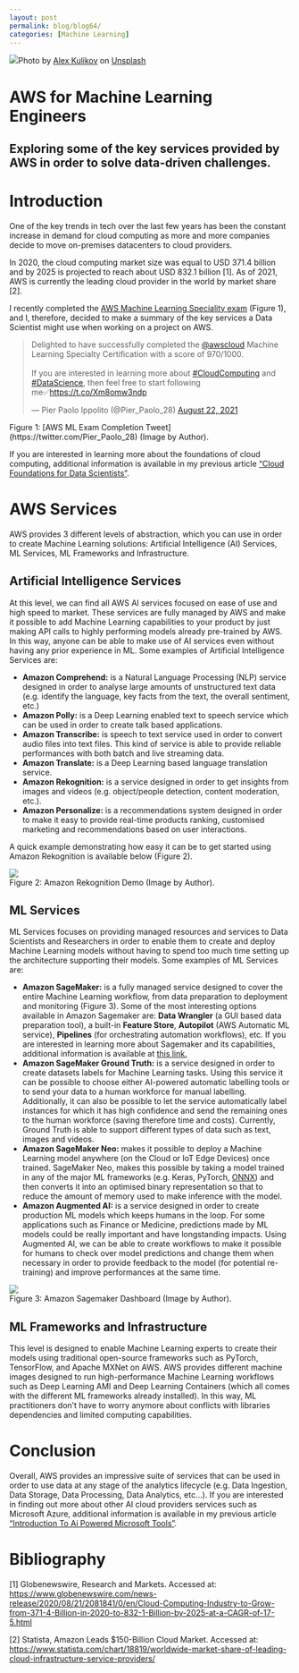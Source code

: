 ```yaml
---
layout: post
permalink: blog/blog64/
categories: [Machine Learning]
---
```


![](https://miro.medium.com/max/2000/0*Qo_I7nT3b-NsSLVl)Photo by [Alex Kulikov](https://unsplash.com/@burntime?utm_source=medium&utm_medium=referral) on [Unsplash](https://unsplash.com?utm_source=medium&utm_medium=referral)

<!--end_excerpt-->

# AWS for Machine Learning Engineers

## Exploring some of the key services provided by AWS in order to solve data-driven challenges.

# Introduction

One of the key trends in tech over the last few years has been the constant increase in demand for cloud computing as more and more companies decide to move on-premises datacenters to cloud providers.

In 2020, the cloud computing market size was equal to USD 371.4 billion and by 2025 is projected to reach about USD 832.1 billion [1]. As of 2021, AWS is currently the leading cloud provider in the world by market share [2].

I recently completed the [AWS Machine Learning Speciality exam](https://aws.amazon.com/certification/certified-machine-learning-specialty/) (Figure 1), and I, therefore, decided to make a summary of the key services a Data Scientist might use when working on a project on AWS.

<blockquote class="twitter-tweet"><p lang="en" dir="ltr">Delighted to have successfully completed the <a href="https://twitter.com/awscloud?ref_src=twsrc%5Etfw">@awscloud</a> Machine Learning Specialty Certification with a score of 970/1000. <br><br>If you are interested in learning more about <a href="https://twitter.com/hashtag/CloudComputing?src=hash&amp;ref_src=twsrc%5Etfw">#CloudComputing</a> and <a href="https://twitter.com/hashtag/DataScience?src=hash&amp;ref_src=twsrc%5Etfw">#DataScience</a>, then feel free to start following me✅<a href="https://t.co/Xm8omw3ndp">https://t.co/Xm8omw3ndp</a></p>&mdash; Pier Paolo Ippolito (@Pier_Paolo_28) <a href="https://twitter.com/Pier_Paolo_28/status/1429443322272260107?ref_src=twsrc%5Etfw">August 22, 2021</a></blockquote> <script async src="https://platform.twitter.com/widgets.js" charset="utf-8"></script>
Figure 1: [AWS ML Exam Completion Tweet](https://twitter.com/Pier_Paolo_28) (Image by Author).

If you are interested in learning more about the foundations of cloud computing, additional information is available in my previous article [“Cloud Foundations for Data Scientists”](https://towardsdatascience.com/cloud-foundations-for-data-scientists-e9d0c14fc98a).

# AWS Services

AWS provides 3 different levels of abstraction, which you can use in order to create Machine Learning solutions: Artificial Intelligence (AI) Services, ML Services, ML Frameworks and Infrastructure.

## Artificial Intelligence Services

At this level, we can find all AWS AI services focused on ease of use and high speed to market. These services are fully managed by AWS and make it possible to add Machine Learning capabilities to your product by just making API calls to highly performing models already pre-trained by AWS. In this way, anyone can be able to make use of AI services even without having any prior experience in ML. Some examples of Artificial Intelligence Services are:

- **Amazon Comprehend:** is a Natural Language Processing (NLP) service designed in order to analyse large amounts of unstructured text data (e.g. identify the language, key facts from the text, the overall sentiment, etc.)
- **Amazon Polly:** is a Deep Learning enabled text to speech service which can be used in order to create talk based applications.
- **Amazon Transcribe:** is speech to text service used in order to convert audio files into text files. This kind of service is able to provide reliable performances with both batch and live streaming data.
- **Amazon Translate:** is a Deep Learning based language translation service.
- **Amazon Rekognition:** is a service designed in order to get insights from images and videos (e.g. object/people detection, content moderation, etc.).
- **Amazon Personalize:** is a recommendations system designed in order to make it easy to provide real-time products ranking, customised marketing and recommendations based on user interactions.

A quick example demonstrating how easy it can be to get started using Amazon Rekognition is available below (Figure 2).

![](https://miro.medium.com/max/3840/1*l5k62_P8Ys3eHCj4D7Y3ng.gif)<br>
Figure 2: Amazon Rekognition Demo (Image by Author).

## ML Services

ML Services focuses on providing managed resources and services to Data Scientists and Researchers in order to enable them to create and deploy Machine Learning models without having to spend too much time setting up the architecture supporting their models. Some examples of ML Services are:

- **Amazon SageMaker:** is a fully managed service designed to cover the entire Machine Learning workflow, from data preparation to deployment and monitoring (Figure 3). Some of the most interesting options available in Amazon Sagemaker are: **Data Wrangler** (a GUI based data preparation tool), a built-in **Feature Store**, **Autopilot** (AWS Automatic ML service), **Pipelines** (for orchestrating automation workflows), etc. If you are interested in learning more about Sagemaker and its capabilities, additional information is available at [this link.](https://www.youtube.com/watch?v=CK_xC4T1blk)
- **Amazon SageMaker Ground Truth:** is a service designed in order to create datasets labels for Machine Learning tasks. Using this service it can be possible to choose either AI-powered automatic labelling tools or to send your data to a human workforce for manual labelling. Additionally, it can also be possible to let the service automatically label instances for which it has high confidence and send the remaining ones to the human workforce (saving therefore time and costs). Currently, Ground Truth is able to support different types of data such as text, images and videos.
- **Amazon SageMaker Neo:** makes it possible to deploy a Machine Learning model anywhere (on the Cloud or IoT Edge Devices) once trained. SageMaker Neo, makes this possible by taking a model trained in any of the major ML frameworks (e.g. Keras, PyTorch, [ONNX](https://towardsdatascience.com/onnx-easily-exchange-deep-learning-models-f3c42100fd77)) and then converts it into an optimised binary representation so that to reduce the amount of memory used to make inference with the model.
- **Amazon Augmented AI:** is a service designed in order to create production ML models which keeps humans in the loop. For some applications such as Finance or Medicine, predictions made by ML models could be really important and have longstanding impacts. Using Augmented AI, we can be able to create workflows to make it possible for humans to check over model predictions and change them when necessary in order to provide feedback to the model (for potential re-training) and improve performances at the same time.

![](https://miro.medium.com/max/3840/1*RuL35SfGmrH4qPHo1QxYtg.png)<br>
Figure 3: Amazon Sagemaker Dashboard (Image by Author).

## ML Frameworks and Infrastructure

This level is designed to enable Machine Learning experts to create their models using traditional open-source frameworks such as PyTorch, TensorFlow, and Apache MXNet on AWS. AWS provides different machine images designed to run high-performance Machine Learning workflows such as Deep Learning AMI and Deep Learning Containers (which all comes with the different ML frameworks already installed). In this way, ML practitioners don’t have to worry anymore about conflicts with libraries dependencies and limited computing capabilities.

# Conclusion

Overall, AWS provides an impressive suite of services that can be used in order to use data at any stage of the analytics lifecycle (e.g. Data Ingestion, Data Storage, Data Processing, Data Analytics, etc…). If you are interested in finding out more about other AI cloud providers services such as Microsoft Azure, additional information is available in my previous article [“Introduction To Ai Powered Microsoft Tools”](https://pierpaolo28.github.io/blog/blog28/).

# Bibliography

[1] Globenewswire, Research and Markets. Accessed at: <https://www.globenewswire.com/news-release/2020/08/21/2081841/0/en/Cloud-Computing-Industry-to-Grow-from-371-4-Billion-in-2020-to-832-1-Billion-by-2025-at-a-CAGR-of-17-5.html>

[2] Statista, Amazon Leads \$150-Billion Cloud Market. Accessed at: <https://www.statista.com/chart/18819/worldwide-market-share-of-leading-cloud-infrastructure-service-providers/>

